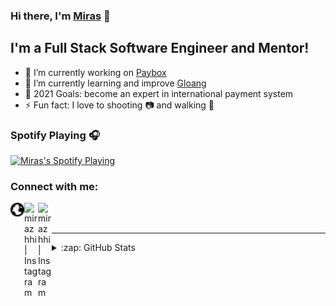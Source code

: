 ### Hi there, I'm [Miras][website] 👋

## I'm a Full Stack Software Engineer and Mentor!

- 🔭 I’m currently working on [Paybox](https://github.com/PayBox)
- 🌱 I’m currently learning and improve [Gloang](https://golang.org/)
- 🚀 2021 Goals: become an expert in international payment system
- ⚡ Fun fact: I love to shooting :camera: and walking :walking:

### Spotify Playing 🎧
[<img src="https://mirazhhi.vercel.app/api/spotify" alt="Miras's Spotify Playing" width="350" />][spotify]

### Connect with me:

[<img align="left" alt="mirazhhi.kz" width="22px" src="https://raw.githubusercontent.com/iconic/open-iconic/master/svg/globe.svg" />][website]
[<img align="left" alt="mirazhhi | Instagram" width="22px" src="https://cdn.jsdelivr.net/npm/simple-icons@v3/icons/instagram.svg" />][instagram]
[<img align="left" alt="mirazhhi | Instagram" width="22px" src="https://cdn.jsdelivr.net/npm/simple-icons@v3/icons/telegram.svg" />][telegram]

<br />
<br />

---
<details>
  <summary>:zap: GitHub Stats</summary>

  <img align="left" alt="mrchenliang's GitHub Stats" src="https://github-readme-stats.vercel.app/api?username=mirazhhi&show_icons=true&hide_border=true" />

</details>

[website]: https://mirazhhi.github.io/
[instagram]: https://instagram.com/mirazhhi
[telegram]: https://t.me/Mirazhhi
[spotify]: https://open.spotify.com/user/mhiggster
